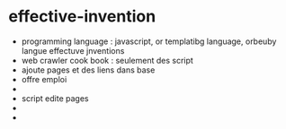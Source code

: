 # effective-invention
- programming language : javascript, or templatibg language, orbeuby langue effectuve jnventions
- web crawler cook book : seulement des script
- ajoute pages et des liens dans base
- offre emploi
- 
-  script edite pages 
-  
- 
